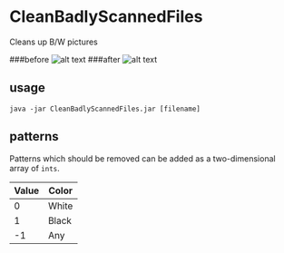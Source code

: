 CleanBadlyScannedFiles
======================

Cleans up B/W pictures

###before
![alt text](../blob/master/before.png)
###after
![alt text](../blob/master/after.png)

usage
-----
    java -jar CleanBadlyScannedFiles.jar [filename]

patterns
--------
Patterns which should be removed can be added as a two-dimensional array of `ints`.

Value  | Color
------------- | -------------
0  | White
1  | Black
-1 | Any
